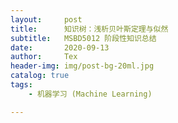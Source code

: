 ```yaml
---
layout:     post
title:      知识树：浅析贝叶斯定理与似然
subtitle:   MSBD5012 阶段性知识总结
date:       2020-09-13
author:     Tex
header-img: img/post-bg-20ml.jpg
catalog: true
tags:
    - 机器学习 (Machine Learning)

---
```



